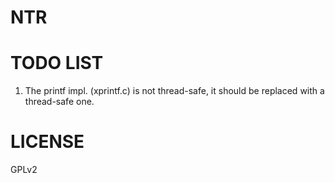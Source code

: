 # NTR


# TODO LIST

1. The printf impl. (xprintf.c) is not thread-safe, it should be replaced with a thread-safe one.

# LICENSE 

GPLv2
